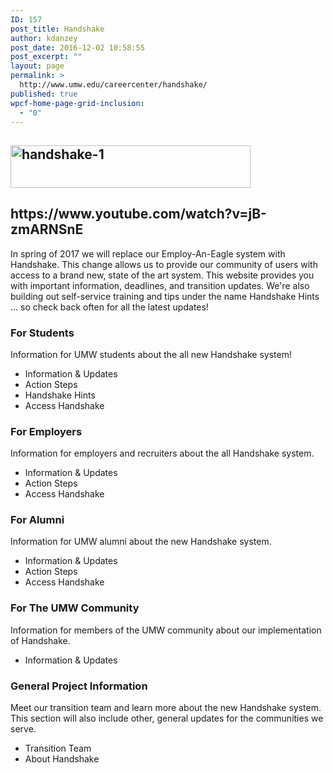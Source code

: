 ```yaml
---
ID: 157
post_title: Handshake
author: kdanzey
post_date: 2016-12-02 10:58:55
post_excerpt: ""
layout: page
permalink: >
  http://www.umw.edu/careercenter/handshake/
published: true
wpcf-home-page-grid-inclusion:
  - "0"
---
```

<div class="content-main">
<h2 class="content-title"><img class="alignnone wp-image-158" src="http://www.umw.edu/careercenter/wp-content/uploads/sites/41/2016/12/Handshake-1-300x53.png" alt="handshake-1" width="384" height="68" /></h2>
<h2 class="content-title">https://www.youtube.com/watch?v=jB-zmARNSnE</h2>
In spring of 2017 we will replace our Employ-An-Eagle system with Handshake. This change allows us to provide our community of users with access to a brand new, state of the art system. This website provides you with important information, deadlines, and transition updates. We're also building out self-service training and tips under the name Handshake Hints ... so check back often for all the latest updates!

<section class="info-section">
<h3 class="info-section-headline">For Students</h3>
<div class="info-section-text">

Information for UMW students about the all new Handshake system!

</div>
<ul class="info-section-links">
 	<li>Information &amp; Updates</li>
 	<li>Action Steps</li>
 	<li>Handshake Hints</li>
 	<li>Access Handshake</li>
</ul>
</section><section class="info-section">
<h3 class="info-section-headline">For Employers</h3>
<div class="info-section-text">

Information for employers and recruiters about the all Handshake system.

</div>
<ul class="info-section-links">
 	<li>Information &amp; Updates</li>
 	<li>Action Steps</li>
 	<li>Access Handshake</li>
</ul>
</section><section class="info-section">
<h3 class="info-section-headline">For Alumni</h3>
<div class="info-section-text">

Information for UMW alumni about the new Handshake system.

</div>
<ul class="info-section-links">
 	<li>Information &amp; Updates</li>
 	<li>Action Steps</li>
 	<li>Access Handshake</li>
</ul>
</section><section class="info-section">
<h3 class="info-section-headline">For The UMW Community</h3>
<div class="info-section-text">

Information for members of the UMW community about our implementation of Handshake.

</div>
<ul class="info-section-links">
 	<li>Information &amp; Updates</li>
</ul>
</section><section class="info-section">
<h3 class="info-section-headline">General Project Information</h3>
<div class="info-section-text">

Meet our transition team and learn more about the new Handshake system. This section will also include other, general updates for the communities we serve.

</div>
<ul class="info-section-links">
 	<li>Transition Team</li>
 	<li>About Handshake</li>
</ul>
</section></div>
<!--more-->